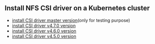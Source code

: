 ## Install NFS CSI driver on a Kubernetes cluster

 - [install CSI driver master version](./install-csi-driver-master.md)(only for testing purpose)
 - [install CSI driver v4.7.0 version](./install-csi-driver-v4.7.0.md)
 - [install CSI driver v4.6.0 version](./install-csi-driver-v4.6.0.md)
 - [install CSI driver v4.5.0 version](./install-csi-driver-v4.5.0.md)
